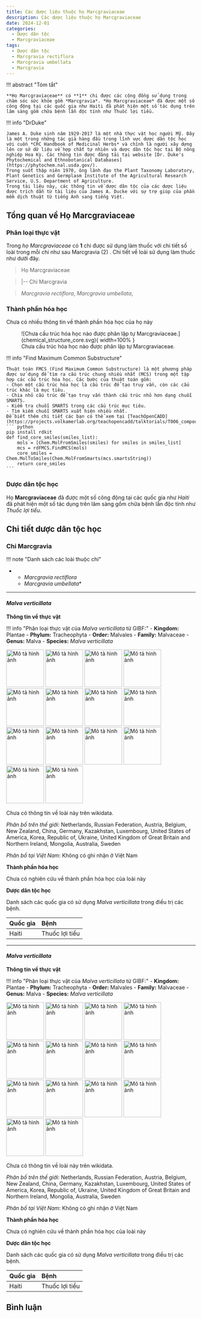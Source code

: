 ```yaml
---
title: Các dược liệu thuộc họ Marcgraviaceae
description: Các dược liệu thuộc họ Marcgraviaceae
date: 2024-12-01
categories:
  - Dược dân tộc
  - Marcgraviaceae
tags:
  - Dược dân tộc
  - Marcgravia rectiflora
  - Marcgravia umbellata
  - Marcgravia
---
```

!!! abstract "Tóm tắt"

    **Họ Marcgraviaceae** có **1** chi được các cộng đồng sử dụng trong chăm sóc sức khỏe gồm *Marcgravia*. *Họ Marcgraviaceae* đã được một số công động tại các quốc gia như Haiti đã phát hiện một số tác dụng trên lâm sàng gồm chữa bệnh lẫn độc tính như Thuốc lợi tiểu.

!!! info "DrDuke"

    James A. Duke sinh năm 1929-2017 là một nhà thực vật học người Mỹ. Đây là một trong những tác giả hàng đầu trong lĩnh vực dược dân tộc học với cuốn *CRC Handbook of Medicinal Herbs* và chính là người xây dựng lên cơ sở dữ liệu về hợp chất tự nhiên và dược dân tộc học tại Bộ nông nghiệp Hoa Kỳ. Các thông tin được đăng tải tại website [Dr. Duke's Phytochemical and Ethnobotanical Databases](https://phytochem.nal.usda.gov/). 
    Trong suốt thập niên 1970, ông lãnh đạo the Plant Taxonomy Laboratory, Plant Genetics and Germplasm Institute of the Agricultural Research Service, U.S. Department of Agriculture.
    Trong tài liệu này, các thông tin về dược dân tộc của các dược liệu được trích dẫn từ tài liệu của James A. Ducke với sự trợ giúp của phần mềm dịch thuật từ tiếng Anh sang tiếng Việt.
   
## Tổng quan về Họ Marcgraviaceae
### Phân loại thực vật
Trong *họ Marcgraviaceae* có **1** chi được sử dụng làm thuốc với chi tiết số loài trong mỗi chi như sau Marcgravia (2) . Chi tiết về loài sử dụng làm thuốc như dưới đây.  

>Họ Marcgraviaceae


>|-- Chi Marcgravia

>*Marcgravia rectiflora*,
>*Marcgravia umbellata*,

### Thành phần hóa học 

Chưa có nhiều thông tin về thành phần hóa học của họ này

<figure markdown="span">
    ![Chưa cấu trúc hóa học nào được phân lập tự Marcgraviaceae.](chemical_structure_core.svg){ width=100% }
    <figcaption>Chưa cấu trúc hóa học nào được phân lập tự Marcgraviaceae.</figcaption>
</figure>


!!! info  "Find Maximum Common Substructure"
    
    Thuật toán FMCS (Find Maximum Common Substructure) là một phương pháp được sử dụng để tìm ra cấu trúc chung nhiều nhất (MCS) trong một tập hợp các cấu trúc hóa học. Các bước của thuật toán gồm:
    - Chọn một cấu trúc hóa học là cấu trúc để tạo truy vấn, còn các cấu trúc khác là mục tiêu.
    - Chia nhỏ cấu trúc để tạo truy vấn thành cấu trúc nhỏ hơn dạng chuỗi SMARTS.
    - Kiểm tra chuỗi SMARTS trong các cấu trúc mục tiêu.
    - Tìm kiếm chuỗi SMARTS xuất hiện nhiều nhất.
    Để biết thêm chi tiết các bạn có thể xem tại [TeachOpenCADD](https://projects.volkamerlab.org/teachopencadd/talktorials/T006_compound_maximum_common_substructures.html)
    ``` python
    pip install rdkit
    def find_core_smiles(smiles_list):
        mols = [Chem.MolFromSmiles(smiles) for smiles in smiles_list]
        mcs = rdFMCS.FindMCS(mols)
        core_smiles = Chem.MolToSmiles(Chem.MolFromSmarts(mcs.smartsString))
        return core_smiles
    ```

### Dược dân tộc học

Họ **Marcgraviaceae** đã được một số công động tại các quốc gia như *Haiti* đã phát hiện một số tác dụng trên lâm sàng gồm chữa bệnh lẫn độc tính như *Thuốc lợi tiểu*.

## Chi tiết dược dân tộc học


### Chi Marcgravia

!!! note "Danh sách các loài thuộc chi"
    
*	 - *Marcgravia rectiflora*
	 - *Marcgravia umbellata**

---      
#### *Malva verticillata*
**Thông tin về thực vật**

!!! info "Phân loại thực vật của *Malva verticillata* từ GIBF:"
    - **Kingdom:** Plantae
    - **Phylum:** Tracheophyta
    - **Order:** Malvales
    - **Family:** Malvaceae
    - **Genus:** Malva
    - **Species:** *Malva verticillata*

<img src="https://inaturalist-open-data.s3.amazonaws.com/photos/346824140/original.jpeg" alt="Mô tả hình ảnh" width="100" height="100">
<img src="https://observation.org/photos/82141705.jpg" alt="Mô tả hình ảnh" width="100" height="100">
<img src="https://observation.org/photos/82141706.jpg" alt="Mô tả hình ảnh" width="100" height="100">
<img src="https://inaturalist-open-data.s3.amazonaws.com/photos/352203283/original.jpeg" alt="Mô tả hình ảnh" width="100" height="100">
<img src="https://inaturalist-open-data.s3.amazonaws.com/photos/352202769/original.jpeg" alt="Mô tả hình ảnh" width="100" height="100">
<img src="https://inaturalist-open-data.s3.amazonaws.com/photos/352202827/original.jpeg" alt="Mô tả hình ảnh" width="100" height="100">
<img src="https://inaturalist-open-data.s3.amazonaws.com/photos/352202807/original.jpeg" alt="Mô tả hình ảnh" width="100" height="100">
<img src="https://inaturalist-open-data.s3.amazonaws.com/photos/352202843/original.jpeg" alt="Mô tả hình ảnh" width="100" height="100">
<img src="https://inaturalist-open-data.s3.amazonaws.com/photos/352202864/original.jpeg" alt="Mô tả hình ảnh" width="100" height="100">
<img src="https://inaturalist-open-data.s3.amazonaws.com/photos/399738742/original.jpg" alt="Mô tả hình ảnh" width="100" height="100">
<img src="https://inaturalist-open-data.s3.amazonaws.com/photos/399738785/original.jpg" alt="Mô tả hình ảnh" width="100" height="100">
<img src="https://inaturalist-open-data.s3.amazonaws.com/photos/399738766/original.jpg" alt="Mô tả hình ảnh" width="100" height="100">
<img src="https://inaturalist-open-data.s3.amazonaws.com/photos/399738723/original.jpg" alt="Mô tả hình ảnh" width="100" height="100">
<img src="https://inaturalist-open-data.s3.amazonaws.com/photos/399801442/original.jpg" alt="Mô tả hình ảnh" width="100" height="100"> 

Chưa có thông tin về loài này trên wikidata.

*Phân bố trên thế giới*: Netherlands, Russian Federation, Austria, Belgium, New Zealand, China, Germany, Kazakhstan, Luxembourg, United States of America, Korea, Republic of, Ukraine, United Kingdom of Great Britain and Northern Ireland, Mongolia, Australia, Sweden

*Phân bố tại Việt Nam*: Không có ghi nhận ở Việt Nam

**Thành phần hóa học**
        

Chưa có nghiên cứu về thành phần hóa học của loài này


**Dược dân tộc học**

Danh sách các quốc gia có sử dụng *Malva verticillata* trong điều trị các bệnh. 

| Quốc gia   | Bệnh           |
|:-----------|:---------------|
| Haiti      | Thuốc lợi tiểu |



---      
#### *Malva verticillata*
**Thông tin về thực vật**

!!! info "Phân loại thực vật của *Malva verticillata* từ GIBF:"
    - **Kingdom:** Plantae
    - **Phylum:** Tracheophyta
    - **Order:** Malvales
    - **Family:** Malvaceae
    - **Genus:** Malva
    - **Species:** *Malva verticillata*

<img src="https://inaturalist-open-data.s3.amazonaws.com/photos/346824140/original.jpeg" alt="Mô tả hình ảnh" width="100" height="100">
<img src="https://observation.org/photos/82141705.jpg" alt="Mô tả hình ảnh" width="100" height="100">
<img src="https://observation.org/photos/82141706.jpg" alt="Mô tả hình ảnh" width="100" height="100">
<img src="https://inaturalist-open-data.s3.amazonaws.com/photos/352203283/original.jpeg" alt="Mô tả hình ảnh" width="100" height="100">
<img src="https://inaturalist-open-data.s3.amazonaws.com/photos/352202769/original.jpeg" alt="Mô tả hình ảnh" width="100" height="100">
<img src="https://inaturalist-open-data.s3.amazonaws.com/photos/352202827/original.jpeg" alt="Mô tả hình ảnh" width="100" height="100">
<img src="https://inaturalist-open-data.s3.amazonaws.com/photos/352202807/original.jpeg" alt="Mô tả hình ảnh" width="100" height="100">
<img src="https://inaturalist-open-data.s3.amazonaws.com/photos/352202843/original.jpeg" alt="Mô tả hình ảnh" width="100" height="100">
<img src="https://inaturalist-open-data.s3.amazonaws.com/photos/352202864/original.jpeg" alt="Mô tả hình ảnh" width="100" height="100">
<img src="https://inaturalist-open-data.s3.amazonaws.com/photos/399738742/original.jpg" alt="Mô tả hình ảnh" width="100" height="100">
<img src="https://inaturalist-open-data.s3.amazonaws.com/photos/399738785/original.jpg" alt="Mô tả hình ảnh" width="100" height="100">
<img src="https://inaturalist-open-data.s3.amazonaws.com/photos/399738766/original.jpg" alt="Mô tả hình ảnh" width="100" height="100">
<img src="https://inaturalist-open-data.s3.amazonaws.com/photos/399738723/original.jpg" alt="Mô tả hình ảnh" width="100" height="100">
<img src="https://inaturalist-open-data.s3.amazonaws.com/photos/399801442/original.jpg" alt="Mô tả hình ảnh" width="100" height="100"> 

Chưa có thông tin về loài này trên wikidata.

*Phân bố trên thế giới*: Netherlands, Russian Federation, Austria, Belgium, New Zealand, China, Germany, Kazakhstan, Luxembourg, United States of America, Korea, Republic of, Ukraine, United Kingdom of Great Britain and Northern Ireland, Mongolia, Australia, Sweden

*Phân bố tại Việt Nam*: Không có ghi nhận ở Việt Nam

**Thành phần hóa học**
        

Chưa có nghiên cứu về thành phần hóa học của loài này


**Dược dân tộc học**

Danh sách các quốc gia có sử dụng *Malva verticillata* trong điều trị các bệnh. 

| Quốc gia   | Bệnh           |
|:-----------|:---------------|
| Haiti      | Thuốc lợi tiểu |





## Bình luận

<div id="giscus-container"></div>
<script src="https://giscus.app/client.js"
        data-repo="hoangson0787/CSDL-duoc-lieu"
        data-repo-id="R_kgDONbMRNA"
        data-category="Duoc lieu"
        data-category-id="DIC_kwDONbMRNM4ClklR"
        data-mapping="pathname"
        data-strict="0"
        data-reactions-enabled="1"
        data-emit-metadata="1"
        data-input-position="bottom"
        data-theme="light"
        data-lang="en"
        crossorigin="anonymous"
        async>
</script>

